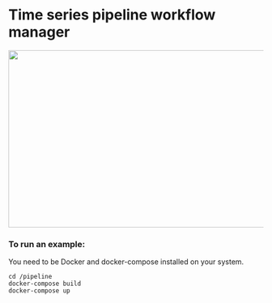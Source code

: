 # Time series pipeline workflow manager
<p align="center">
  <img width="600" height="350" src="https://github.com/sleep3r/neurograph/raw/master/images/NeuroGraph.jpg">
</p>

<h3>To run an example:</h3>
You need to be Docker and docker-compose installed on your system.

<br>

```
cd /pipeline
docker-compose build
docker-compose up
```
